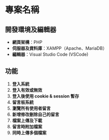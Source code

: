 # 專案名稱

## 開發環境及編輯器

- **網頁架構**：PHP
- **伺服器及資料庫**：XAMPP（Apache、MariaDB）
- **編輯器**：Visual Studio Code (VSCode)

## 功能

1. **登入系統**
2. **登入有效或無效**
3. **登入後使用 cookie & session 暫存**
4. **留言板系統**
5. **瀏覽所有使用者留言**
6. **新增修改刪除自己的留言**
7. **檔案上傳及下載**
8. **留言時附加檔案**
9. **同時上傳多個檔案**

